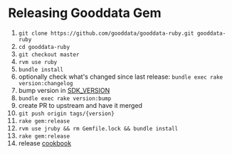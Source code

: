 # Releasing Gooddata Gem

1. `git clone https://github.com/gooddata/gooddata-ruby.git gooddata-ruby`
1. `cd gooddata-ruby`
1. `git checkout master`
1. `rvm use ruby`
1. `bundle install`
1. optionally check what's changed since last release: `bundle exec rake version:changelog`
1. bump version in [SDK_VERSION](SDK_VERSION)
1. `bundle exec rake version:bump`
1. create PR to upstream and have it merged
1. `git push origin tags/{version}`
1. `rake gem:release`
1. `rvm use jruby && rm Gemfile.lock && bundle install`
1. `rake gem:release`
1. release [cookbook](https://github.com/gooddata/gooddata-ruby-examples)
